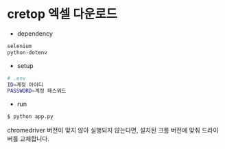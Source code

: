# cretop 엑셀 다운로드

* dependency

```sh
selenium
python-dotenv
```

* setup

```sh
# .env
ID=계정 아이디
PASSWORD=계정 패스워드
```

* run 

```
$ python app.py
```

chromedriver 버전이 맞지 않아 실행되지 않는다면, 설치된 크롬 버전에 맞춰 드라이버를 교체합니다.